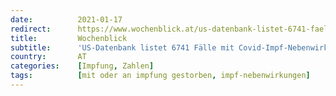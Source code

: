 ```yaml
---
date:          2021-01-17
redirect:      https://www.wochenblick.at/us-datenbank-listet-6741-faelle-mit-covid-impf-nebenwirkungen-55-tote/
title:         Wochenblick
subtitle:      'US-Datenbank listet 6741 Fälle mit Covid-Impf-Nebenwirkungen: 55 Tote'
country:       AT
categories:    [Impfung, Zahlen]
tags:          [mit oder an impfung gestorben, impf-nebenwirkungen]
---
```

